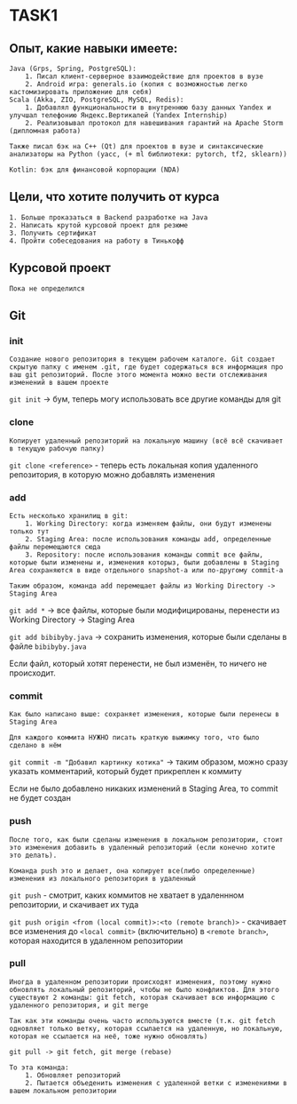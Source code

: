 # TASK1


## Опыт, какие навыки имеете:
    Java (Grps, Spring, PostgreSQL): 
        1. Писал клиент-серверное взаимодействие для проектов в вузе
        2. Android игра: generals.io (копия с возможностью легко кастомизировать приложение для себя)
    Scala (Akka, ZIO, PostgreSQL, MySQL, Redis): 
        1. Добавлял функциональности в внутреннюю базу данных Yandex и улучшал телефонию Яндекс.Вертикалей (Yandex Internship)
        2. Реализовывал протокол для навешивания гарантий на Apache Storm (дипломная работа)

    Также писал бэк на С++ (Qt) для проектов в вузе и синтаксические анализаторы на Python (yacc, (+ ml библиотеки: pytorch, tf2, sklearn))

    Kotlin: бэк для финансовой корпорации (NDA)


## Цели, что хотите получить от курса
    1. Больше проказаться в Backend разработке на Java
    2. Написать крутой курсовой проект для резюме
    3. Получить сертификат 
    4. Пройти собеседования на работу в Тинькофф
   


## Курсовой проект
    Пока не определился

## Git

### init
    Создание нового репозитория в текущем рабочем каталоге. Git создает скрытую папку с именем .git, где будет содержаться вся информация про ваш git репозиторий. После этого момента можно вести отслеживания изменений в вашем проекте
    
    
    
`git init` -> бум, теперь могу использовать все другие команды для git
            
### clone
    Копирует удаленный репозиторий на локальную машину (всё всё скачивает в текущую рабочую папку)

`git clone <reference>` - теперь есть локальная копия удаленного репозитория, в которую можно добавлять изменения

### add
    Есть несколько хранилищ в git:
        1. Working Directory: когда изменяем файлы, они будут изменены только тут
        2. Staging Area: после использования команды add, определенные файлы перемещаются сюда 
        3. Repository: после использования команды commit все файлы, которые были изменены и, изменения которыз, были добавлены в Staging Area сохраняются в виде отдельного snapshot-а или по-другому commit-а

    Таким образом, команда add перемещает файлы из Working Directory -> Staging Area

`git add *` -> все файлы, которые были модифицированы, перенести из Working Directory -> Staging Area

`git add bibibyby.java` -> сохранить изменения, которые были сделаны в файле `bibibyby.java` 

Если файл, который хотят перенести, не был изменён, то ничего не происходит.
### commit
    Как было написано выше: сохраняет изменения, которые были перенесы в Staging Area

    Для каждого коммита НУЖНО писать краткую выжимку того, что было сделано в нём 

`git commit -m "Добавил картинку котика"` -> таким образом, можно сразу указать комментарий, который будет прикреплен к коммиту 

Если не было добавлено никаких изменений в Staging Area, то commit не будет создан

### push
    После того, как были сделаны изменения в локальном репозитории, стоит это изменения добавить в удаленный репозиторий (если конечно хотите это делать). 

    Команда push это и делает, она копирует все(либо определенные) изменения из локального репозитория в удаленный

`git push` - смотрит, каких коммитов не хватает в удаленнном репозитории, и скачивает их туда

`git push origin <from (local commit)>:<to (remote branch)>` - скачивает все изменения до `<local commit>` (включительно) в `<remote branch>`, которая находится в удаленном репозитории
### pull
    Иногда в удаленном репозитории происходят изменения, поэтому нужно обновлять локальный репозиторий, чтобы не было конфликтов. Для этого существуют 2 команды: git fetch, которая скачивает всю информацию с удаленного репозитория, и git merge

    Так как эти команды очень часто используются вместе (т.к. git fetch одновляет только ветку, которая ссылается на удаленную, но локальную, которая не ссылается на неё, тоже нужно обновлять)

    git pull -> git fetch, git merge (rebase)
    
    То эта команда: 
        1. Обновляет репозиторий
        2. Пытается объеденить изменения с удаленной ветки с изменениями в вашем локальном репозитории

